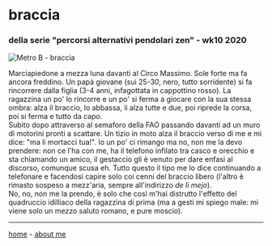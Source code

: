 # braccia
### della serie "percorsi alternativi pendolari zen" - wk10 2020  

![](https://drive.google.com/uc?id=1DzqK9mtZvNYSl7_MXuiNhO1yFTH9vqJf  "Metro B - braccia")   

Marciapiedone a mezza luna davanti al Circo Massimo. Sole forte ma fa ancora freddino. Un papà giovane (sui 25-30, nero, tutto sorridente) si fa rincorrere dalla figlia (3-4 anni, infagottata in cappottino rosso). La ragazzina un po' lo rincorre e un po' si ferma a giocare con la sua stessa ombra: alza il braccio, lo abbassa, li alza tutte e due, poi riprede la corsa, poi si ferma e tutto da capo.  
Subito dopo attraverso al semaforo della FAO passando davanti ad un muro di motorini pronti a scattare. Un tizio in moto alza il braccio verso di me e mi dice: "ma li mortacci tua!". Io un po' ci rimango ma no, non me la devo prendere: non ce l'ha con me, ha il telefono infilato tra casco e orecchio e sta chiamando un amico, il gestaccio gli è venuto per dare enfasi al discorso, comunque scusa eh. Tutto questo il tipo me lo dice continuando a telefonare e facendosi capire solo coi cenni del braccio libero (l'altro è rimasto sospeso a mezz'aria, sempre all'indirizzo *de li mejo*).  
No, no, non me la prendo, è solo che così m'hai distrutto l'effetto del quadruccio idilliaco della ragazzina di prima (ma a gesti mi spiego male: mi viene solo un mezzo saluto romano, e pure moscio).

---  
[home](/index.md) - [about me](/aboutme.md)  
